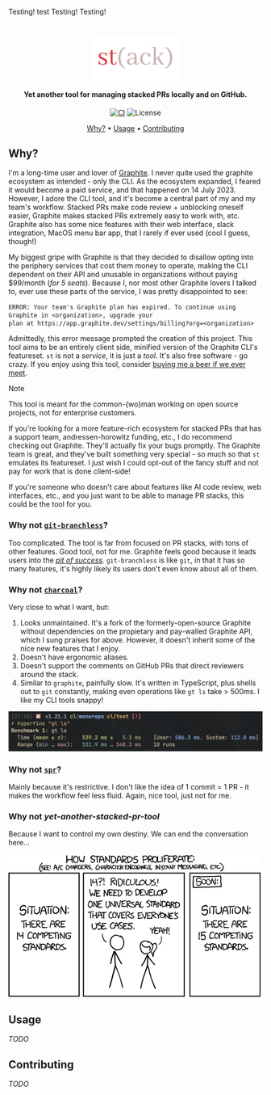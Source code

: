 Testing!
test
Testing!
Testing!

<h1 align="center">
   <img src="./assets/banner.png" alt="st" width="35%" align="center">
</h1>

<h4 align="center">
   Yet another tool for managing stacked PRs locally and on GitHub.
</h4>

<p align="center">
  <a href="https://github.com/clabby/st/actions/workflows/rust_ci.yaml"><img src="https://github.com/clabby/st/actions/workflows/rust_ci.yaml/badge.svg?label=ci" alt="CI"></a>
  <img src="https://img.shields.io/badge/License-Beerware-green.svg?label=license&labelColor=2a2f35" alt="License">
</p>

<p align="center">
  <a href="#why">Why?</a> •
  <a href="#usage">Usage</a> •
  <a href="#contributing">Contributing</a>
</p>

## Why?

I'm a long-time user and lover of [Graphite](https://github.com/withgraphite). I never quite used the graphite ecosystem
as intended - only the CLI. As the ecosystem expanded, I feared it would become a paid service, and that happened on
14 July 2023. However, I adore the CLI tool, and it's become a central part of my and my team's workflow.
Stacked PRs make code review + unblocking oneself easier, Graphite makes stacked PRs extremely easy to work with,
etc. Graphite also has some nice features with their web interface, slack integration, MacOS menu bar app, that I rarely
if ever used (cool I guess, though!)

My biggest gripe with Graphite is that they decided to disallow opting into the periphery services that cost them money
to operate, making the CLI dependent on their API and unusable in organizations without paying $99/month (_for 5 seats_).
Because I, nor most other Graphite lovers I talked to, ever use these parts of the service, I was pretty disappointed to
see:

```
ERROR: Your team's Graphite plan has expired. To continue using Graphite in <organization>, upgrade your
plan at https://app.graphite.dev/settings/billing?org=<organization>
```

Admittedly, this error message prompted the creation of this project. This tool aims to be an entirely client
side, minified version of the Graphite CLI's featureset. `st` is not a _service_, it is just a _tool_. It's also free
software - go crazy. If you enjoy using this tool, consider [buying me a beer if we ever meet](./LICENSE.md).

> [!NOTE]
>
> This tool is meant for the common-{wo}man working on open source projects, not for enterprise customers.
>
> If you're looking for a more feature-rich ecosystem for stacked PRs that has a support team,
> andressen-horowitz funding, etc., I do recommend checking out Graphite. They'll actually fix your bugs promptly.
> The Graphite team is great, and they've built something very special - so much so that `st` emulates its featureset.
> I just wish I could opt-out of the fancy stuff and not pay for work that is done client-side!
>
> If you're someone who doesn't care about features like AI code review, web interfaces, etc., and you just want
> to be able to manage PR stacks, this could be the tool for you.

### Why not [`git-branchless`](https://github.com/arxanas/git-branchless)?

Too complicated. The tool is far from focused on PR stacks, with tons of other features. Good tool, not for me. Graphite
feels good because it leads users into the [_pit of success_](https://blog.codinghorror.com/falling-into-the-pit-of-success/).
`git-branchless` is like `git`, in that it has so many features, it's highly likely its users don't even know about
all of them.

### Why not [`charcoal`](https://github.com/danerwilliams/charcoal)?

Very close to what I want, but:

1. Looks unmaintained. It's a fork of the formerly-open-source Graphite without dependencies on the propietary
   and pay-walled Graphite API, which I sung praises for above. However, it doesn't inherit some of the nice new
   features that I enjoy.
2. Doesn't have ergonomic aliases.
3. Doesn't support the comments on GitHub PRs that direct reviewers around the stack.
4. Similar to `graphite`, painfully slow. It's written in TypeScript, plus shells out to `git` constantly, making even
   operations like `gt ls` take > 500ms. I like my CLI tools snappy!

![gt_ls_bench](./assets/gt_ls_bench.png)

### Why not [`spr`](https://github.com/ejoffe/spr)?

Mainly because it's restrictive. I don't like the idea of 1 commit = 1 PR - it makes the workflow feel less fluid.
Again, nice tool, just not for me.

### Why not _yet-another-stacked-pr-tool_

Because I want to control my own destiny. We can end the conversation here...

![standards](./assets/standards.png)

## Usage

_TODO_

## Contributing

_TODO_
